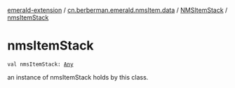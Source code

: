 [emerald-extension](../../index.md) / [cn.berberman.emerald.nmsItem.data](../index.md) / [NMSItemStack](index.md) / [nmsItemStack](.)

# nmsItemStack

`val nmsItemStack: `[`Any`](https://kotlinlang.org/api/latest/jvm/stdlib/kotlin/-any/index.html)

an instance of nmsItemStack holds by this class.

